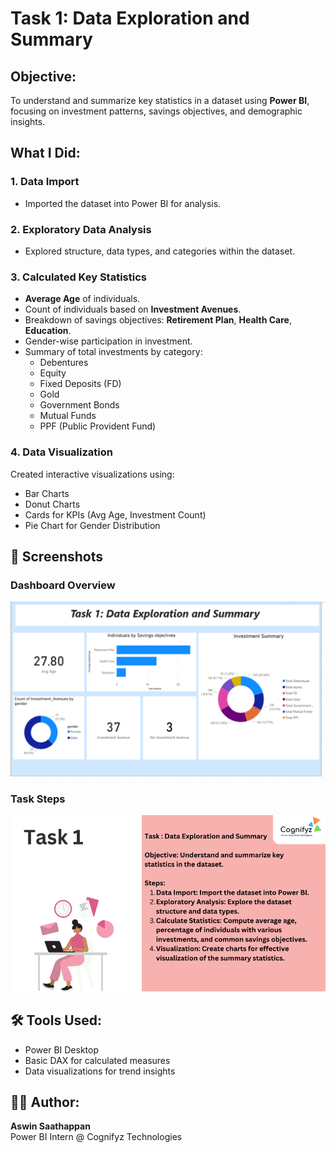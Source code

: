 # Task 1: Data Exploration and Summary 

## Objective:
To understand and summarize key statistics in a dataset using **Power BI**, focusing on investment patterns, savings objectives, and demographic insights.


## What I Did:

### 1. **Data Import**
- Imported the dataset into Power BI for analysis.

### 2. **Exploratory Data Analysis**
- Explored structure, data types, and categories within the dataset.

### 3. **Calculated Key Statistics**
- **Average Age** of individuals.
- Count of individuals based on **Investment Avenues**.
- Breakdown of savings objectives: **Retirement Plan**, **Health Care**, **Education**.
- Gender-wise participation in investment.
- Summary of total investments by category:
  - Debentures
  - Equity
  - Fixed Deposits (FD)
  - Gold
  - Government Bonds
  - Mutual Funds
  - PPF (Public Provident Fund)

### 4. **Data Visualization**
Created interactive visualizations using:
- Bar Charts
- Donut Charts
- Cards for KPIs (Avg Age, Investment Count)
- Pie Chart for Gender Distribution


## 📸 Screenshots

### Dashboard Overview
![Dashboard Screenshot](Screenshot%202025-06-27%20165129.png)

### Task Steps
![Task Summary Screenshot](Screenshot%202025-06-27%20165832.png)


## 🛠 Tools Used:
- Power BI Desktop
- Basic DAX for calculated measures
- Data visualizations for trend insights


## 🙋‍♂️ Author:
**Aswin Saathappan**  
Power BI Intern @ Cognifyz Technologies 

